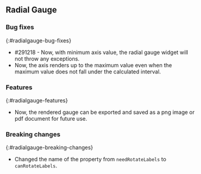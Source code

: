 ## Radial Gauge

### Bug fixes
{:#radialgauge-bug-fixes}

* \#291218 - Now, with minimum axis value, the radial gauge widget will not throw any exceptions. 
* Now, the axis renders up to the maximum value even when the maximum value does not fall under the calculated interval.

### Features
{:#radialgauge-features}

* Now, the rendered gauge can be exported and saved as a png image or pdf document for future use.

### Breaking changes
{:#radialgauge-breaking-changes}

* Changed the name of the property from `needRotateLabels` to `canRotateLabels`.
